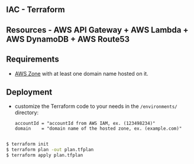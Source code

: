 ## IAC - Terraform
## Resources - AWS API Gateway + AWS Lambda + AWS DynamoDB + AWS Route53

## Requirements
- [AWS Zone](https://aws.amazon.com/route53/pricing/zone-pricing/) with at least one domain name hosted on it.

## Deployment
- customize the Terraform code to your needs in the `/environments/` directory:
  ```HCL
  accountId = "accountId from AWS IAM, ex. (123498234)"
  domain    = "domain name of the hosted zone, ex. (example.com)"
  ```
  ```
```bash
$ terraform init
$ terraform plan -out plan.tfplan
$ terraform apply plan.tfplan
```